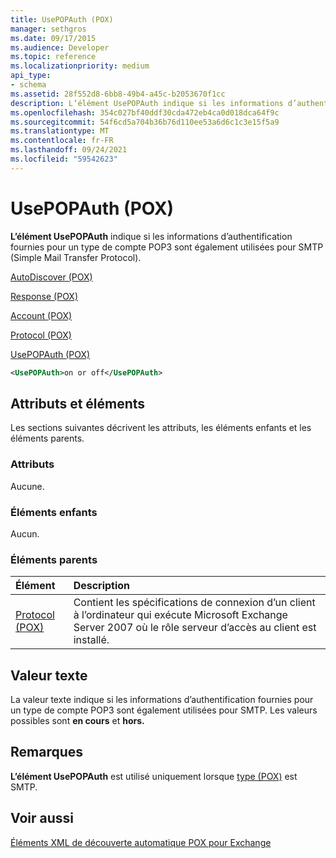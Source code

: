```yaml
---
title: UsePOPAuth (POX)
manager: sethgros
ms.date: 09/17/2015
ms.audience: Developer
ms.topic: reference
ms.localizationpriority: medium
api_type:
- schema
ms.assetid: 28f552d8-6bb8-49b4-a45c-b2053670f1cc
description: L’élément UsePOPAuth indique si les informations d’authentification fournies pour un type de compte POP3 sont également utilisées pour SMTP (Simple Mail Transfer Protocol).
ms.openlocfilehash: 354c027bf40ddf30cda472eb4ca0d018dca64f9c
ms.sourcegitcommit: 54f6cd5a704b36b76d110ee53a6d6c1c3e15f5a9
ms.translationtype: MT
ms.contentlocale: fr-FR
ms.lasthandoff: 09/24/2021
ms.locfileid: "59542623"
---
```

# <a name="usepopauth-pox"></a>UsePOPAuth (POX)

**L’élément UsePOPAuth** indique si les informations d’authentification fournies pour un type de compte POP3 sont également utilisées pour SMTP (Simple Mail Transfer Protocol). 
  
[AutoDiscover (POX)](autodiscover-pox.md)
  
[Response (POX)](response-pox.md)
  
[Account (POX)](account-pox.md)
  
[Protocol (POX)](protocol-pox.md)
  
[UsePOPAuth (POX)](usepopauth-pox.md)
  
```xml
<UsePOPAuth>on or off</UsePOPAuth>
```

## <a name="attributes-and-elements"></a>Attributs et éléments

Les sections suivantes décrivent les attributs, les éléments enfants et les éléments parents.
  
### <a name="attributes"></a>Attributs

Aucune.
  
### <a name="child-elements"></a>Éléments enfants

Aucun.
  
### <a name="parent-elements"></a>Éléments parents

|**Élément**|**Description**|
|:-----|:-----|
|[Protocol (POX)](protocol-pox.md) <br/> |Contient les spécifications de connexion d’un client à l’ordinateur qui exécute Microsoft Exchange Server 2007 où le rôle serveur d’accès au client est installé.  <br/> |
   
## <a name="text-value"></a>Valeur texte

La valeur texte indique si les informations d’authentification fournies pour un type de compte POP3 sont également utilisées pour SMTP. Les valeurs possibles sont **en cours** et **hors.**
  
## <a name="remarks"></a>Remarques

**L’élément UsePOPAuth** est utilisé uniquement lorsque [type (POX)](type-pox.md) est SMTP. 
  
## <a name="see-also"></a>Voir aussi



[Éléments XML de découverte automatique POX pour Exchange](pox-autodiscover-xml-elements-for-exchange.md)

